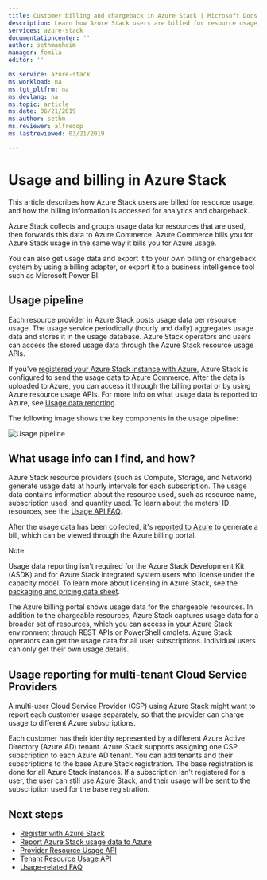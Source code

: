 ```yaml
---
title: Customer billing and chargeback in Azure Stack | Microsoft Docs
description: Learn how Azure Stack users are billed for resource usage, and how the billing info is accessed for analytics and chargeback.
services: azure-stack
documentationcenter: ''
author: sethmanheim
manager: femila
editor: ''

ms.service: azure-stack
ms.workload: na
ms.tgt_pltfrm: na
ms.devlang: na
ms.topic: article
ms.date: 06/21/2019
ms.author: sethm
ms.reviewer: alfredop
ms.lastreviewed: 03/21/2019

---
```


# Usage and billing in Azure Stack

This article describes how Azure Stack users are billed for resource usage, and how the billing information is accessed for analytics and chargeback.

Azure Stack collects and groups usage data for resources that are used, then forwards this data to Azure Commerce. Azure Commerce bills you for Azure Stack usage in the same way it bills you for Azure usage.

You can also get usage data and export it to your own billing or chargeback system by using a billing adapter, or export it to a business intelligence tool such as Microsoft Power BI.

## Usage pipeline

Each resource provider in Azure Stack posts usage data per resource usage. The usage service periodically (hourly and daily) aggregates usage data and stores it in the usage database. Azure Stack operators and users can access the stored usage data through the Azure Stack resource usage APIs.

If you've [registered your Azure Stack instance with Azure](azure-stack-registration.md), Azure Stack is configured to send the usage data to Azure Commerce. After the data is uploaded to Azure, you can access it through the billing portal or by using Azure resource usage APIs. For more info on what usage data is reported to Azure, see [Usage data reporting](azure-stack-usage-reporting.md).  

The following image shows the key components in the usage pipeline:

![Usage pipeline](media/azure-stack-billing-and-chargeback/usagepipeline.png)

## What usage info can I find, and how?

Azure Stack resource providers (such as Compute, Storage, and Network) generate usage data at hourly intervals for each subscription. The usage data contains information about the resource used, such as resource name, subscription used, and quantity used. To learn about the meters' ID resources, see the [Usage API FAQ](azure-stack-usage-related-faq.md).

After the usage data has been collected, it's [reported to Azure](azure-stack-usage-reporting.md) to generate a bill, which can be viewed through the Azure billing portal.

> [!NOTE]  
> Usage data reporting isn't required for the Azure Stack Development Kit (ASDK) and for Azure Stack integrated system users who license under the capacity model. To learn more about licensing in Azure Stack, see the [packaging and pricing data sheet](https://azure.microsoft.com/mediahandler/files/resourcefiles/5bc3f30c-cd57-4513-989e-056325eb95e1/Azure-Stack-packaging-and-pricing-datasheet.pdf).

The Azure billing portal shows usage data for the chargeable resources. In addition to the chargeable resources, Azure Stack captures usage data for a broader set of resources, which you can access in your Azure Stack environment through REST APIs or PowerShell cmdlets. Azure Stack operators can get the usage data for all user subscriptions. Individual users can only get their own usage details.

## Usage reporting for multi-tenant Cloud Service Providers

A multi-user Cloud Service Provider (CSP) using Azure Stack might want to report each customer usage separately, so that the provider can charge usage to different Azure subscriptions.

Each customer has their identity represented by a different Azure Active Directory (Azure AD) tenant. Azure Stack supports assigning one CSP subscription to each Azure AD tenant. You can add tenants and their subscriptions to the base Azure Stack registration. The base registration is done for all Azure Stack instances. If a subscription isn't registered for a user, the user can still use Azure Stack, and their usage will be sent to the subscription used for the base registration.

## Next steps

- [Register with Azure Stack](azure-stack-registration.md)
- [Report Azure Stack usage data to Azure](azure-stack-usage-reporting.md)
- [Provider Resource Usage API](azure-stack-provider-resource-api.md)
- [Tenant Resource Usage API](azure-stack-tenant-resource-usage-api.md)
- [Usage-related FAQ](azure-stack-usage-related-faq.md)
